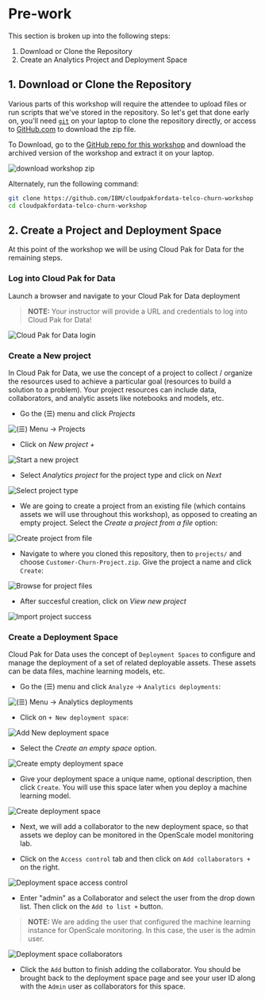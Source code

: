 # Pre-work

This section is broken up into the following steps:

1. Download or Clone the Repository
1. Create an Analytics Project and Deployment Space

## 1. Download or Clone the Repository

Various parts of this workshop will require the attendee to upload files or run scripts that we've stored in the repository. So let's get that done early on, you'll need [`git`](https://git-scm.com) on your laptop to clone the repository directly, or access to [GitHub.com](https://github.com/) to download the zip file.

To Download, go to the [GitHub repo for this workshop](https://github.com/IBM/cloudpakfordata-telco-churn-workshop) and download the archived version of the workshop and extract it on your laptop.

![download workshop zip](../.gitbook/assets/images/generic/cp4d-telco-workshop-git-zip-download.png)

Alternately, run the following command:

```bash
git clone https://github.com/IBM/cloudpakfordata-telco-churn-workshop
cd cloudpakfordata-telco-churn-workshop
```

## 2. Create a Project and Deployment Space

At this point of the workshop we will be using Cloud Pak for Data for the remaining steps.

### Log into Cloud Pak for Data

Launch a browser and navigate to your Cloud Pak for Data deployment

> **NOTE:** Your instructor will provide a URL and credentials to log into Cloud Pak for Data!

![Cloud Pak for Data login](../.gitbook/assets/images/manage/cpd-login.png)

### Create a New project

In Cloud Pak for Data, we use the concept of a project to collect / organize the resources used to achieve a particular goal (resources to build a solution to a problem). Your project resources can include data, collaborators, and analytic assets like notebooks and models, etc.

* Go the (☰) menu and click *Projects*

![(☰) Menu -> Projects](../.gitbook/assets/images/manage/cpd-projects-menu.png)

* Click on *New project +*

![Start a new project](../.gitbook/assets/images/manage/cpd-new-project.png)

* Select *Analytics project* for the project type and click on *Next*

![Select project type](../.gitbook/assets/images/manage/cpd-project-type.png)

* We are going to create a project from an existing file (which contains assets we will use throughout this workshop), as opposed to creating an empty project. Select the _*Create a project from a file*_ option:

![Create project from file](../.gitbook/assets/images/openscale-config/openscale-config-create-project-from-sample.png)

* Navigate to where you cloned this repository, then to `projects/` and choose `Customer-Churn-Project.zip`. Give the project a name and click `Create`:

![Browse for project files](../.gitbook/assets/images/manage/cpd-importproject.png)

* After succesful creation, click on *View new project*

![Import project success](../.gitbook/assets/images/manage/cpd-importprojectsuccess.png)

### Create a Deployment Space

Cloud Pak for Data uses the concept of `Deployment Spaces` to configure and manage the deployment of a set of related deployable assets. These assets can be data files, machine learning models, etc.

* Go the (☰) menu and click `Analyze` -> `Analytics deployments`:

![(☰) Menu -> Analytics deployments](../.gitbook/assets/images/manage/ChooseAnalyticsDeployments.png)

* Click on `+ New deployment space`:

![Add New deployment space](../.gitbook/assets/images/manage/addNewDeploymentSpace.png)

* Select the _*Create an empty space*_ option.

![Create empty deployment space](../.gitbook/assets/images/manage/createEmptyDeploymentSpace.png)

* Give your deployment space a unique name, optional description, then click `Create`. You will use this space later when you deploy a machine learning model.

![Create deployment space](../.gitbook/assets/images/manage/createDeploymentSpace.png)

* Next, we will add a collaborator to the new deployment space, so that assets we deploy can be monitored in the OpenScale model monitoring lab.

* Click on the `Access control` tab and then click on `Add collaborators +` on the right.

![Deployment space access control](../.gitbook/assets/images/manage/deploymentSpaceAccessControl.png)

* Enter "admin" as a Collaborator and select the user from the drop down list. Then click on the `Add to list +` button.

> **NOTE:** We are adding the user that configured the machine learning instance for OpenScale monitoring. In this case, the user is the admin user.

![Deployment space collaborators](../.gitbook/assets/images/manage/deploymentSpaceAddCollaborator.png)

* Click the `Add` button to finish adding the collaborator. You should be brought back to the deployment space page and see your user ID along with the `Admin` user as collaborators for this space.
